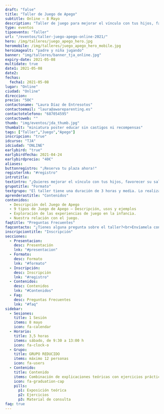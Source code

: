```yaml
---
draft: "false"
title: "Taller de Juego de Apego"
subtitle: Online – 8 Mayo
description: "Taller de juego para mejorar el vínculo con tus hijos, favorecer su salud emocional y resolver problemas de comportamiento"
type: eventos
tipoevento: "Taller"
url: "/eventos/taller-juego-apego-online-2021/"
hero: /img/talleres/juego_apego_hero.jpg
heromobile: /img/talleres/juego_apego_hero_mobile.jpg
heroimagealt: "padre y niña jugando"
banner: "img/talleres/banner_tja_online.jpg"
expiry-date: 2021-05-08
multidate: true
date1: 2021-05-08
date2: 
fechas:
  fecha1: 2021-05-08
lugar: "Online"
ciudad: "Online"
direccion:
precio: "50€"
contactoname: "Laura Díaz de Entresotos"
contactoemail: "laura@awareparenting.es"
contactotelefono: "687054595"
contactoweb: ""
thumb: "img/eventos/jda_thumb.jpg"
thumbalt: "miniatura poster educar sin castigos ni recompensas"
tags: ["Taller","Juego","Apego"]
inscripcion: "true"
idcurso: "TJA"
idciudad: "ONLINE"
earlybird: "true"
earlybirdfecha: 2021-04-24
earlybirdprecio: "40€"
aliases:
buttonregistro: "¡Reserva tu plaza ahora!"
registerlnk: "#registro"
introtitle: 
textintro: "¿Quieres mejorar el vínculo con tus hijos, favorecer su salud emocional y, al mismo tiempo, resolver problemas de comportamiento?<br><br>En este taller aprenderás cómo conectar con tus hijos a través del Juego de Apego, y sus diferentes utilidades: favorecer la cooperación, preparar a los niños para situaciones difíciles, afrontar miedos, reducir estrés, y muchas más.<br><br>Explicaré qué diferencia este tipo de juego de otros. Hablaremos de los 9 tipos de juego y sus diferentes utilidades y, ¿por qué no?, ¡jugaremos un poco y nos divertiremos!"
grupotitle: "Formato"
textgrupo: "El taller tiene una duración de 3 horas y media. Lo realizaremos en una sesión el sábado 8 de mayo, de 09:30 a 13:00 horas. Utilizaremos la plataforma de videoconferencia Zoom.<br><br>El taller incluirá exposiciones teóricas y ejercicios. También dispondrás de unos apuntes con el contenido del taller."
aprenderastitle: "Contenidos"
contenidos:
  - Descripción del Juego de Apego
  - 9 tipos de Juego de Apego – Descripción, usos y ejemplos
  - Exploración de las experiencias de juego en la infancia.
  - Nuestra relación con el juego.
faqtitle: "Preguntas Frecuentes"
faqcontacto: "¿Tienes alguna pregunta sobre el taller?<br>Envíamela con el formulario y te responderé en seguida."
inscripciontitle: "Inscripción"
secciones:
  - Presentacion:
    desc: Presentación
    lnk: "#presentacion"
  - Formato:
    desc: Formato
    lnk: "#formato"
  - Inscripción:
    desc: Inscripción
    lnk: "#registro"
  - Contenidos:
    desc: Contenidos
    lnk: "#Contenidos"
  - Faq:
    desc: Preguntas Frecuentes
    lnk: "#faq"
sidebar:
  - Sesiones:
    title: 1 Sesión
    items: 8 mayo
    icon: fa-calendar
  - Horario: 
    title: 3,5 horas
    items: sábado, de 9:30 a 13:00 h
    icon: fa-clock-o
  - Grupo: 
    title: GRUPO REDUCIDO
    items: máximo 12 personas
    icon: fa-users  
  - Contenido: 
    title: Contenido
    items: Combinación de explicaciones teóricas con ejercicios prácticos
    icon: fa-graduation-cap
    pills:
      p1: Exposición teórica
      p2: Ejercicios
      p3: Material de consulta 
faq: true
---
```


